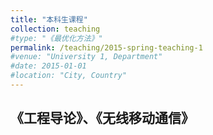```yaml
---
title: "本科生课程"
collection: teaching
#type: "《最优化方法》"
permalink: /teaching/2015-spring-teaching-1
#venue: "University 1, Department"
#date: 2015-01-01
#location: "City, Country"
---
```

《工程导论》、《无线移动通信》
---

